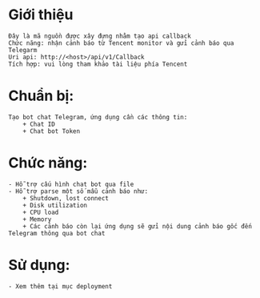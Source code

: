 # Giới thiệu
    Đây là mã nguồn được xây đựng nhằm tạo api callback
    Chức năng: nhận cảnh báo từ Tencent monitor và gửi cảnh báo qua Telegarm
    Uri api: http://<host>/api/v1/Callback
    Tích hợp: vui lòng tham khảo tài liệu phía Tencent
# Chuẩn bị:
    Tạo bot chat Telegram, ứng dụng cần các thông tin:
        + Chat ID
        + Chat bot Token
# Chức năng:
    - Hỗ trợ cấu hình chat bot qua file
    - Hỗ trợ parse một số mẫu cảnh báo như:
        + Shutdown, lost connect 
        + Disk utilization
        + CPU load
        + Memory
        + Các cảnh báo còn lại ứng dụng sẽ gửi nội dung cảnh báo gốc đến Telegram thông qua bot chat
# Sử dụng:
    - Xem thêm tại mục deployment